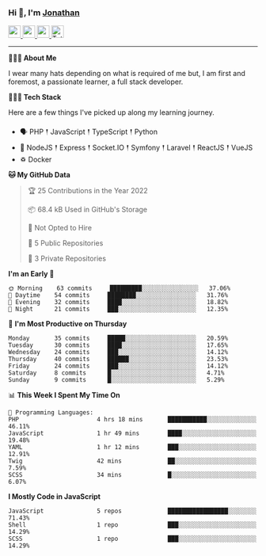 ### Hi 👋, I'm [Jonathan](https://jonathan-d.ch) 

<p>
  <a href="https://www.twitter.com/redkill2108">
    <img src="https://img.shields.io/badge/twitter-%231DA1F2.svg?&style=for-the-badge&logo=twitter&logoColor=white" height=25>
  </a>
  <a href="https://www.linkedin.com/in/jdebetaz">
    <img src="https://img.shields.io/badge/linkedin-%230077B5.svg?&style=for-the-badge&logo=linkedin&logoColor=white" height=25>
  </a>
  <a href="https://www.instagram.com/jdebetaz/">
    <img src="https://img.shields.io/badge/instagram-%23E4405F.svg?&style=for-the-badge&logo=instagram&logoColor=white" height=25>
  </a>
  <a href="https://wakatime.com/@5c95ead1-71ee-4ecc-9a32-6c2b293dd432">
    <img src="https://wakatime.com/badge/user/5c95ead1-71ee-4ecc-9a32-6c2b293dd432.svg?style=for-the-badge" height=25 alt="Total time coded since Aug 23 2019" />
  </a>
</p>

-------

**🙋🏻‍♂️ About Me** 

<p>I wear many hats depending on what is required of me but, I am first and foremost, a passionate learner, a full stack developer.</p>

**👨🏻‍💻 Tech Stack** 

<p>Here are a few things I've picked up along my learning journey.</p>

- 🗣 PHP 𒑰 JavaScript 𒑰 TypeScript 𒑰 Python
- 🎒 NodeJS 𒑰 Express 𒑰 Socket.IO 𒑰 Symfony 𒑰 Laravel 𒑰 ReactJS 𒑰 VueJS
- ♽ Docker

<!--START_SECTION:waka-->
**🐱 My GitHub Data** 

> 🏆 25 Contributions in the Year 2022
 > 
> 📦 68.4 kB Used in GitHub's Storage 
 > 
> 🚫 Not Opted to Hire
 > 
> 📜 5 Public Repositories 
 > 
> 🔑 3 Private Repositories  
 > 
**I'm an Early 🐤** 

```text
🌞 Morning    63 commits     █████████░░░░░░░░░░░░░░░░   37.06% 
🌆 Daytime    54 commits     ████████░░░░░░░░░░░░░░░░░   31.76% 
🌃 Evening    32 commits     ████░░░░░░░░░░░░░░░░░░░░░   18.82% 
🌙 Night      21 commits     ███░░░░░░░░░░░░░░░░░░░░░░   12.35%

```
📅 **I'm Most Productive on Thursday** 

```text
Monday       35 commits     █████░░░░░░░░░░░░░░░░░░░░   20.59% 
Tuesday      30 commits     ████░░░░░░░░░░░░░░░░░░░░░   17.65% 
Wednesday    24 commits     ███░░░░░░░░░░░░░░░░░░░░░░   14.12% 
Thursday     40 commits     ██████░░░░░░░░░░░░░░░░░░░   23.53% 
Friday       24 commits     ███░░░░░░░░░░░░░░░░░░░░░░   14.12% 
Saturday     8 commits      █░░░░░░░░░░░░░░░░░░░░░░░░   4.71% 
Sunday       9 commits      █░░░░░░░░░░░░░░░░░░░░░░░░   5.29%

```


📊 **This Week I Spent My Time On** 

```text
💬 Programming Languages: 
PHP                      4 hrs 18 mins       ███████████░░░░░░░░░░░░░░   46.11% 
JavaScript               1 hr 49 mins        ████░░░░░░░░░░░░░░░░░░░░░   19.48% 
YAML                     1 hr 12 mins        ███░░░░░░░░░░░░░░░░░░░░░░   12.91% 
Twig                     42 mins             ██░░░░░░░░░░░░░░░░░░░░░░░   7.59% 
SCSS                     34 mins             █░░░░░░░░░░░░░░░░░░░░░░░░   6.07%

```

**I Mostly Code in JavaScript** 

```text
JavaScript               5 repos             █████████████████░░░░░░░░   71.43% 
Shell                    1 repo              ███░░░░░░░░░░░░░░░░░░░░░░   14.29% 
SCSS                     1 repo              ███░░░░░░░░░░░░░░░░░░░░░░   14.29%

```



<!--END_SECTION:waka-->
